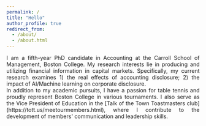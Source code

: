 ```yaml
---
permalink: /
title: "Hello"
author_profile: true
redirect_from: 
  - /about/
  - /about.html
---
```


<div style="text-align: justify">I am a fifth-year PhD candidate in Accounting at the Carroll School of Management, Boston College. My research interests lie in producing and utilizing financial information in capital markets. Specifically, my current research examines 1) the real effects of accounting disclosure; 2) the impact of AI/Machine learning on corporate disclosure.</div>

<div style="text-align: justify">In addition to my academic pursuits, I have a passion for table tennis and proudly represent Boston College in various tournaments. I also serve as the Vice President of Education in the [Talk of the Town Toastmasters club](https://tott.us/meetourmembers.html), where I contribute to the development of members' communication and leadership skills.</div>
